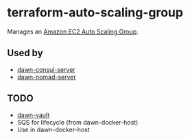 # terraform-auto-scaling-group

Manages an [Amazon EC2 Auto Scaling Group][].

## Used by

- [dawn-consul-server](https://github.com/edgelaboratories/dawn-consul-server)
- [dawn-nomad-server](https://github.com/edgelaboratories/dawn-nomad-server)

## TODO

- [dawn-vault](https://github.com/edgelaboratories/dawn-vault)
- SQS for lifecycle (from dawn-docker-host)
- Use in dawn-docker-host

[Amazon EC2 Auto Scaling group]: https://docs.aws.amazon.com/autoscaling/ec2/userguide/what-is-amazon-ec2-auto-scaling.html
